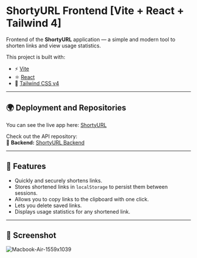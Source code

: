 # ShortyURL Frontend [Vite + React + Tailwind 4]

Frontend of the **ShortyURL** application — a simple and modern tool to shorten links and view usage statistics.

This project is built with:

- ⚡ [Vite](https://vitejs.dev/)
- ⚛️ [React](https://reactjs.org/)
- 💨 [Tailwind CSS v4](https://tailwindcss.com/)

---

## 🌍 Deployment and Repositories

You can see the live app here: [ShortyURL](https://shorty-url-web.vercel.app/)

Check out the API repository:  
🔹 **Backend:** [ShortyURL Backend](https://shorty-url-web.vercel.app/)

---

## 🚀 Features

- Quickly and securely shortens links.
- Stores shortened links in `localStorage` to persist them between sessions.
- Allows you to copy links to the clipboard with one click.
- Lets you delete saved links.
- Displays usage statistics for any shortened link.

---

## 📸 Screenshot

![Macbook-Air-1559x1039](https://github.com/user-attachments/assets/5fd91bbc-b772-43f8-9c1f-8c1c5ae2c50c)
